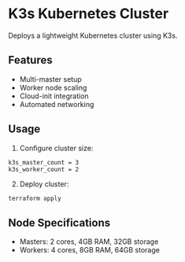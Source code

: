 # K3s Kubernetes Cluster

Deploys a lightweight Kubernetes cluster using K3s.

## Features
- Multi-master setup
- Worker node scaling
- Cloud-init integration
- Automated networking

## Usage

1. Configure cluster size:
```hcl
k3s_master_count = 3
k3s_worker_count = 2
```

2. Deploy cluster:
```bash
terraform apply
```

## Node Specifications
- Masters: 2 cores, 4GB RAM, 32GB storage
- Workers: 4 cores, 8GB RAM, 64GB storage